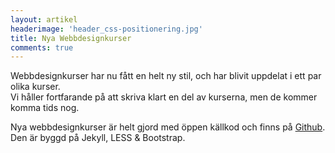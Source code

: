 ```yaml
---
layout: artikel
headerimage: 'header_css-positionering.jpg'
title: Nya Webbdesignkurser
comments: true
---
```


Webbdesignkurser har nu fått en helt ny stil, och har blivit uppdelat i ett par olika kurser.  
Vi håller fortfarande på att skriva klart en del av kurserna, men de kommer komma tids nog.

Nya webbdesignkurser är helt gjord med öppen källkod och finns på [Github](http://github.com/Webbdesignkurser).  
Den är byggd på Jekyll, LESS & Bootstrap.